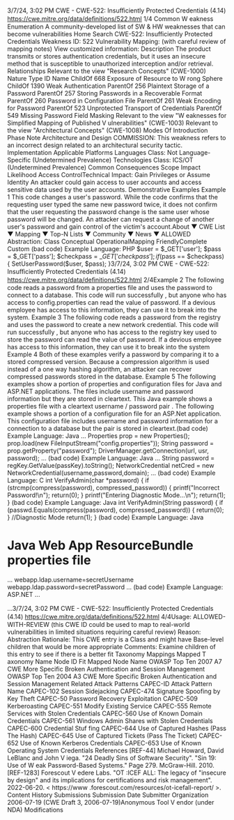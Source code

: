 3/7/24, 3:02 PM CWE - CWE-522: Insuﬃciently Protected Credentials (4.14)
https://cwe.mitre.org/data/deﬁnitions/522.html 1/4
Common W eakness Enumeration
A community-developed list of SW & HW weaknesses that can become
vulnerabilities
Home Search
CWE-522: Insufficiently Protected Credentials
Weakness ID: 522
Vulnerability Mapping: (with careful review of mapping notes)
View customized information:
 Description
The product transmits or stores authentication credentials, but it uses an insecure method that is susceptible to unauthorized
interception and/or retrieval.
 Relationships
 Relevant to the view "Research Concepts" (CWE-1000)
Nature Type ID Name
ChildOf 668 Exposure of Resource to W rong Sphere
ChildOf 1390 Weak Authentication
ParentOf 256 Plaintext Storage of a Password
ParentOf 257 Storing Passwords in a Recoverable Format
ParentOf 260 Password in Configuration File
ParentOf 261 Weak Encoding for Password
ParentOf 523 Unprotected Transport of Credentials
ParentOf 549 Missing Password Field Masking
 Relevant to the view "W eaknesses for Simplified Mapping of Published V ulnerabilities" (CWE-1003)
 Relevant to the view "Architectural Concepts" (CWE-1008)
 Modes Of Introduction
Phase Note
Architecture and Design COMMISSION: This weakness refers to an incorrect design related to an architectural security tactic.
Implementation
 Applicable Platforms
Languages
Class: Not Language-Specific (Undetermined Prevalence)
Technologies
Class: ICS/OT (Undetermined Prevalence)
 Common Consequences
Scope Impact Likelihood
Access ControlTechnical Impact: Gain Privileges or Assume Identity
An attacker could gain access to user accounts and access sensitive data used by the user
accounts.
 Demonstrative Examples
Example 1
This code changes a user's password.
While the code confirms that the requesting user typed the same new password twice, it does not confirm that the user requesting the
password change is the same user whose password will be changed. An attacker can request a change of another user's password
and gain control of the victim's account.About ▼ CWE List ▼ Mapping ▼ Top-N Lists ▼ Community ▼ News ▼
ALLOWED
Abstraction: Class
Conceptual OperationalMapping
FriendlyComplete Custom
(bad code) Example Language: PHP 
$user = $\_GET['user'];
$pass = $\_GET['pass'];
$checkpass = $\_GET['checkpass'];
if ($pass == $checkpass) {
SetUserPassword($user, $pass);
}3/7/24, 3:02 PM CWE - CWE-522: Insuﬃciently Protected Credentials (4.14)
https://cwe.mitre.org/data/deﬁnitions/522.html 2/4Example 2
The following code reads a password from a properties file and uses the password to connect to a database.
This code will run successfully , but anyone who has access to config.properties can read the value of password. If a devious
employee has access to this information, they can use it to break into the system.
Example 3
The following code reads a password from the registry and uses the password to create a new network credential.
This code will run successfully , but anyone who has access to the registry key used to store the password can read the value of
password. If a devious employee has access to this information, they can use it to break into the system
Example 4
Both of these examples verify a password by comparing it to a stored compressed version.
Because a compression algorithm is used instead of a one way hashing algorithm, an attacker can recover compressed passwords
stored in the database.
Example 5
The following examples show a portion of properties and configuration files for Java and ASP.NET applications. The files include
username and password information but they are stored in cleartext.
This Java example shows a properties file with a cleartext username / password pair .
The following example shows a portion of a configuration file for an ASP.Net application. This configuration file includes username and
password information for a connection to a database but the pair is stored in cleartext.(bad code) Example Language: Java 
...
Properties prop = new Properties();
prop.load(new FileInputStream("config.properties"));
String password = prop.getProperty("password");
DriverManager.getConnection(url, usr, password);
...
(bad code) Example Language: Java 
...
String password = regKey.GetValue(passKey).toString();
NetworkCredential netCred = new NetworkCredential(username,password,domain);
...
(bad code) Example Language: C 
int VerifyAdmin(char \*password) {
if (strcmp(compress(password), compressed\_password)) {
printf("Incorrect Password!\n");
return(0);
}
printf("Entering Diagnostic Mode...\n");
return(1);
}
(bad code) Example Language: Java 
int VerifyAdmin(String password) {
if (passwd.Equals(compress(password), compressed\_password)) {
return(0);
}
//Diagnostic Mode
return(1);
}
(bad code) Example Language: Java 
# Java Web App ResourceBundle properties file
...
webapp.ldap.username=secretUsername
webapp.ldap.password=secretPassword
...
(bad code) Example Language: ASP.NET 
...



...3/7/24, 3:02 PM CWE - CWE-522: Insuﬃciently Protected Credentials (4.14)
https://cwe.mitre.org/data/deﬁnitions/522.html 4/4Usage: ALLOWED-WITH-REVIEW
(this CWE ID could be used to map to real-world vulnerabilities in limited situations requiring careful review)
Reason: Abstraction
Rationale:
This CWE entry is a Class and might have Base-level children that would be more appropriate
Comments:
Examine children of this entry to see if there is a better fit
 Taxonomy Mappings
Mapped T axonomy Name Node ID Fit Mapped Node Name
OWASP Top Ten 2007 A7 CWE More Specific Broken Authentication and Session Management
OWASP Top Ten 2004 A3 CWE More Specific Broken Authentication and Session Management
 Related Attack Patterns
CAPEC-ID Attack Pattern Name
CAPEC-102 Session Sidejacking
CAPEC-474 Signature Spoofing by Key Theft
CAPEC-50 Password Recovery Exploitation
CAPEC-509 Kerberoasting
CAPEC-551 Modify Existing Service
CAPEC-555 Remote Services with Stolen Credentials
CAPEC-560 Use of Known Domain Credentials
CAPEC-561 Windows Admin Shares with Stolen Credentials
CAPEC-600 Credential Stuf fing
CAPEC-644 Use of Captured Hashes (Pass The Hash)
CAPEC-645 Use of Captured Tickets (Pass The Ticket)
CAPEC-652 Use of Known Kerberos Credentials
CAPEC-653 Use of Known Operating System Credentials
 References
[REF-44] Michael Howard, David LeBlanc and John V iega. "24 Deadly Sins of Software Security". "Sin 19: Use of W eak
Password-Based Systems." Page 279. McGraw-Hill. 2010.
[REF-1283] Forescout V edere Labs. "OT :ICEF ALL: The legacy of "insecure by design" and its implications for certifications and
risk management". 2022-06-20. < https://www .forescout.com/resources/ot-icefall-report/ >.
 Content History
 Submissions
Submission Date Submitter Organization
2006-07-19
(CWE Draft 3, 2006-07-19)Anonymous Tool V endor (under NDA)
 Modifications